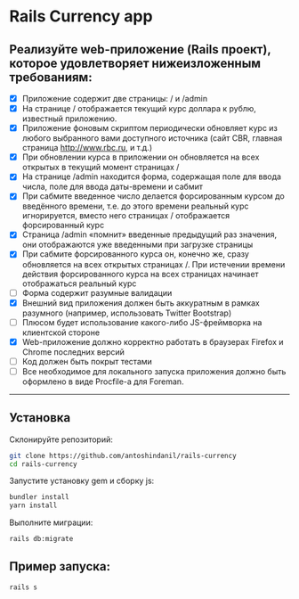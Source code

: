 # Rails Currency app

## Реализуйте web-приложение (Rails проект), которое удовлетворяет нижеизложенным требованиям: 

- [x] Приложение содержит две страницы: / и /admin
- [x] На странице / отображается текущий курс доллара к рублю, известный приложению.
- [x] Приложение фоновым скриптом периодически обновляет курс из любого выбранного вами доступного источника (сайт CBR, главная страница http://www.rbc.ru, и т.д.)
- [x] При обновлении курса в приложении он обновляется на всех открытых в текущий момент страницах /
- [x] На странице /admin находится форма, содержащая поле для ввода числа, поле для ввода даты-времени и сабмит
- [x] При сабмите введенное число делается форсированным курсом до введённого времени, т.е. до этого времени реальный курс игнорируется, вместо него страницах / отображается форсированный курс
- [x] Страница /admin «помнит» введенные предыдущий раз значения, они отображаются уже введенными при загрузке страницы
- [x] При сабмите форсированного курса он, конечно же, cразу обновляется на всех открытых страницах /. При истечении времени действия форсированного курса на всех страницах начинает отображаться реальный курс
- [ ] Форма содержит разумные валидации
- [x] Внешний вид приложения должен быть аккуратным в рамках разумного (например, использовать Twitter Bootstrap)
- [ ] Плюсом будет использование какого-либо JS-фреймворка на клиентской стороне
- [x] Web-приложение должно корректно работать в браузерах Firefox и Chrome последних версий
- [ ] Код должен быть покрыт тестами
- [ ] Все необходимое для локального запуска приложения должно быть оформлено в виде Procfile-а для Foreman.

---

## Установка

Склонируйте репозиторий:

```bash
git clone https://github.com/antoshindanil/rails-currency
cd rails-currency
```

Запустите установку gem и сборку js:

```bash
bundler install
yarn install
```

Выполните миграции:

```bash
rails db:migrate
```

## Пример запуска: 

```bash
rails s
```
